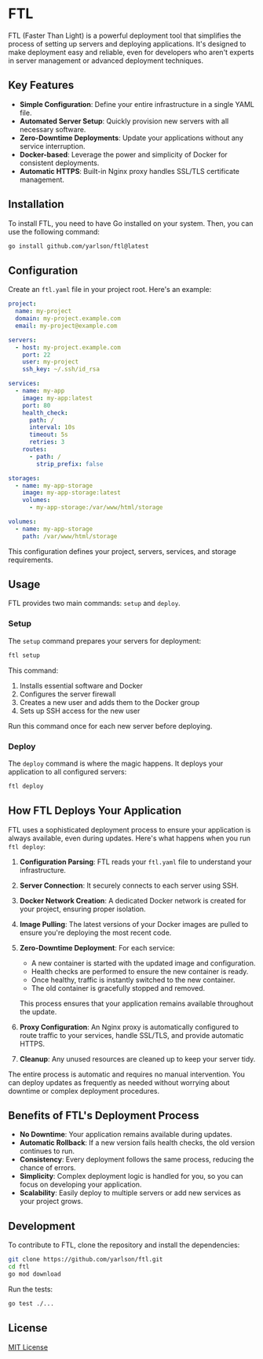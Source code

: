 # FTL

FTL (Faster Than Light) is a powerful deployment tool that simplifies the process of setting up servers and deploying applications. It's designed to make deployment easy and reliable, even for developers who aren't experts in server management or advanced deployment techniques.

## Key Features

- **Simple Configuration**: Define your entire infrastructure in a single YAML file.
- **Automated Server Setup**: Quickly provision new servers with all necessary software.
- **Zero-Downtime Deployments**: Update your applications without any service interruption.
- **Docker-based**: Leverage the power and simplicity of Docker for consistent deployments.
- **Automatic HTTPS**: Built-in Nginx proxy handles SSL/TLS certificate management.

## Installation

To install FTL, you need to have Go installed on your system. Then, you can use the following command:

```bash
go install github.com/yarlson/ftl@latest
```

## Configuration

Create an `ftl.yaml` file in your project root. Here's an example:

```yaml
project:
  name: my-project
  domain: my-project.example.com
  email: my-project@example.com

servers:
  - host: my-project.example.com
    port: 22
    user: my-project
    ssh_key: ~/.ssh/id_rsa

services:
  - name: my-app
    image: my-app:latest
    port: 80
    health_check:
      path: /
      interval: 10s
      timeout: 5s
      retries: 3
    routes:
      - path: /
        strip_prefix: false

storages:
  - name: my-app-storage
    image: my-app-storage:latest
    volumes:
      - my-app-storage:/var/www/html/storage

volumes:
  - name: my-app-storage
    path: /var/www/html/storage
```

This configuration defines your project, servers, services, and storage requirements.

## Usage

FTL provides two main commands: `setup` and `deploy`.

### Setup

The `setup` command prepares your servers for deployment:

```bash
ftl setup
```

This command:

1. Installs essential software and Docker
2. Configures the server firewall
3. Creates a new user and adds them to the Docker group
4. Sets up SSH access for the new user

Run this command once for each new server before deploying.

### Deploy

The `deploy` command is where the magic happens. It deploys your application to all configured servers:

```bash
ftl deploy
```

## How FTL Deploys Your Application

FTL uses a sophisticated deployment process to ensure your application is always available, even during updates. Here's what happens when you run `ftl deploy`:

1. **Configuration Parsing**: FTL reads your `ftl.yaml` file to understand your infrastructure.

2. **Server Connection**: It securely connects to each server using SSH.

3. **Docker Network Creation**: A dedicated Docker network is created for your project, ensuring proper isolation.

4. **Image Pulling**: The latest versions of your Docker images are pulled to ensure you're deploying the most recent code.

5. **Zero-Downtime Deployment**: For each service:

   - A new container is started with the updated image and configuration.
   - Health checks are performed to ensure the new container is ready.
   - Once healthy, traffic is instantly switched to the new container.
   - The old container is gracefully stopped and removed.

   This process ensures that your application remains available throughout the update.

6. **Proxy Configuration**: An Nginx proxy is automatically configured to route traffic to your services, handle SSL/TLS, and provide automatic HTTPS.

7. **Cleanup**: Any unused resources are cleaned up to keep your server tidy.

The entire process is automatic and requires no manual intervention. You can deploy updates as frequently as needed without worrying about downtime or complex deployment procedures.

## Benefits of FTL's Deployment Process

- **No Downtime**: Your application remains available during updates.
- **Automatic Rollback**: If a new version fails health checks, the old version continues to run.
- **Consistency**: Every deployment follows the same process, reducing the chance of errors.
- **Simplicity**: Complex deployment logic is handled for you, so you can focus on developing your application.
- **Scalability**: Easily deploy to multiple servers or add new services as your project grows.

## Development

To contribute to FTL, clone the repository and install the dependencies:

```bash
git clone https://github.com/yarlson/ftl.git
cd ftl
go mod download
```

Run the tests:

```bash
go test ./...
```

## License

[MIT License](LICENSE)
